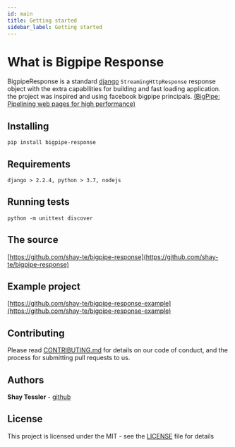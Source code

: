 ```yaml
---
id: main
title: Getting started
sidebar_label: Getting started
---
```


# What is Bigpipe Response

BigpipeResponse is a standard [django](https://www.djangoproject.com/) `StreamingHttpResponse` response object with the extra capabilities for building and fast loading application.   
the project was inspired and using facebook bigpipe principals. [(BigPipe: Pipelining web pages for high performance)](https://www.facebook.com/notes/facebook-engineering/bigpipe-pipelining-web-pages-for-high-performance/389414033919/)  

## Installing

    pip install bigpipe-response

## Requirements

    django > 2.2.4, python > 3.7, nodejs

## Running tests

    python -m unittest discover


## The source

[https://github.com/shay-te/bigpipe-response](https://github.com/shay-te/bigpipe-response)
   
## Example project

[https://github.com/shay-te/bigpipe-response-example](https://github.com/shay-te/bigpipe-response-example)


## Contributing

Please read [CONTRIBUTING.md](https://gist.github.com/PurpleBooth/b24679402957c63ec426) for details on our code of conduct, and the process for submitting pull requests to us.


## Authors

**Shay Tessler**  - [github](https://github.com/shacoshe)


## License

This project is licensed under the MIT - see the [LICENSE](https://github.com/shacoshe/bigpipe-response/blob/master/LICENSE) file for details

